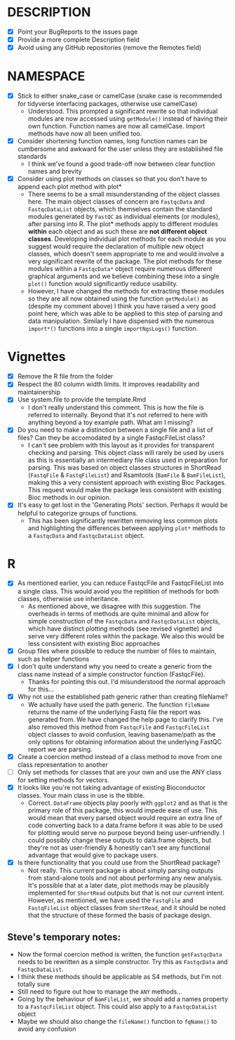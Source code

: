# DESCRIPTION

- [x] Point your BugReports to the issues page
- [x] Provide a more complete Description field
- [x] Avoid using any GitHub repositories (remove the Remotes field)

# NAMESPACE
- [x] Stick to either snake_case or camelCase (snake case is recommended for tidyverse interfacing packages, otherwise use camelCase)
    - Understood. This prompted a significant rewrite so that individual modules are now accessed using `getModule()` instead of having their own function. Function names are now all camelCase. Import methods have now all been unified too.
- [x] Consider shortening function names, long function names can be cumbersome and awkward for the user unless they are established file standards
    - I think we've found a good trade-off now between clear function names and brevity
- [x] Consider using plot methods on classes so that you don't have to append each plot method with plot*
    - There seems to be a small misunderstanding of the object classes here. The main object classes of concern are `FastqcData` and `FastqcDataList` objects, which themselves contain the standard modules generated by `FastQC` as individual elements (or modules), after parsing into R. The plot\* methods apply to different modules  **within** each object and as such these are **not different object classes**. Developing individual plot methods for each module as you suggest would require the declaration of multiple new object classes, which doesn't seem appropriate to me and would involve a very significant rewrite of the package. The plot methods for these modules within a `FastqcData*` object require numerous different graphical arguments and we believe combining these into a single `plot()` function would significantly reduce usability. 
    - However, I have changed the methods for extracting these modules so they are all now obtained using the function `getModule()` as (despite my comment above) I think you have raised a very good point here, which was able to be applied to this step of parsing and data manipulation. Similarly I have dispensed with the numerous `import*()` functions into a single `importNgsLogs()` function. 

# Vignettes

- [x] Remove the R file from the folder
- [x] Respect the 80 column width limits. It improves readability and maintainership
- [x] Use system.file to provide the template.Rmd
    - I don't really understand this comment. This is how the file is referred to internally. Beyond that it's not referred to here with anything beyond a toy example path. What am I missing?
- [x] Do you need to make a distinction between a single file and a list of files? Can they be accomodated by a single FastqcFileList class?
    - I can't see problem with this layout as it provides for transparent checking and parsing. This object class will rarely be used by users as this is essentially an intermediary file class used in preparation for parsing. This was based on object classes structures in ShortRead (`FastqFile` & `FastqFileList`) and Rsamtools (`BamFile` & `BamFileList`), making this a very consistent approach with existing Bioc Packages. This request would make the package less consistent with existing Bioc methods in our opinion.
- [x] It's easy to get lost in the 'Generating Plots' section. Perhaps it would be helpful to categorize groups of functions.
    - This has been significantly rewritten removing less common plots and highlighting the differences between applying `plot*` methods to a `FastqcData` and `FastqcDataList` object.

# R

- [x] As mentioned earlier, you can reduce FastqcFile and FastqcFileList into
a single class. This would avoid you the repitition of methods for both
classes, otherwise use inheritance.
    - As mentioned above, we disagree with this suggestion. The overheads in terms of methods are quite minimal and allow for simple construction of the `FastqcData` and `FastqcDataList` objects, which have distinct plotting methods (see revised vignette) and serve very different roles within the package. We also this would be less consistent with existing Bioc approaches
- [x] Group files where possible to reduce the number of files to maintain, such
as helper functions
- [x] I don't quite understand why you need to create a generic from the class
name instead of a simple constructor function (FastqcFile).
    - Thanks for pointing this out. I'd misunderstood the normal approach for this...
- [x] Why not use the established path generic rather than creating fileName?
    - We actually have used the path generic. The function `fileName` returns the name of the underlying Fastq file the report was generated from. We have changed the help page to clarify this. I've also removed this method from `FastqcFile` and `FastqcFileList` object classes to avoid confusion, leaving basename/path as the only options for obtaining information about the underlying FastQC report we are parsing.
- [x] Create a coercion method instead of a class method to move from one class
representation to another
- [ ] Only set methods for classes that are your own and use the ANY class for
setting methods for vectors.
- [x] It looks like you're not taking advantage of existing Bioconductor classes. Your main class in use is the tibble.
    - Correct. `DataFrame` objects play poorly with `ggplot2` and as that is the primary role of this package, this would impede ease of use. This would mean that every parsed object would require an extra line of code converting back to a data.frame before it was able to be used for plotting would serve no purpose beyond being user-unfriendly. I could possibly change these outputs to data.frame objects, but they're not as user-friendly & honestly can't see any functional advantage that would give to package users.
- [x] Is there functionality that you could use from the ShortRead package?
    - Not really. This current package is about simply parsing outputs from stand-alone tools and not about performing any new analysis. It's possible that at a later date, plot methods may be plausibly implemented for `ShortRead` outputs but that is not our current intent. However, as mentioned, we have used the `FastqFile` and `FastqFileList` object classes from `ShortRead`, and it should be noted that the structure of these formed the basis of package design.

## Steve's temporary notes:

- Now the formal coercion method is written, the function `getFastqcData` needs to be rewritten as a simple constructor. Try this as `FastqcData` and `FastqcDataList`.
- I think these methods should be applicable as S4 methods, but I'm not totally sure
- Still need to figure out how to manage the `ANY` methods...
- Going by the behaviour of `BamFileList`, we should add a names property to a `FastqcFileList` object. This could also apply to a `FastqcDataList` object
- Maybe we should also change the `fileName()` function to `fqName()` to avoid any confusion